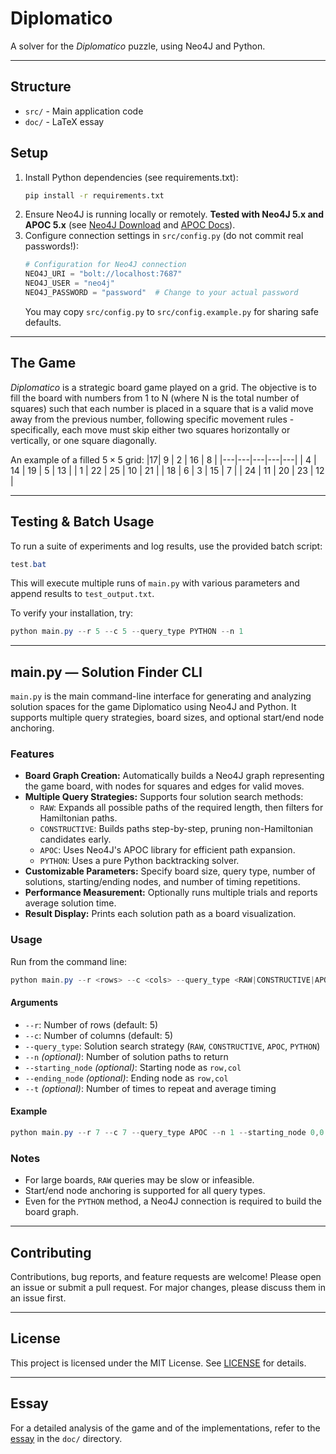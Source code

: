 
# Diplomatico

A solver for the *Diplomatico* puzzle, using Neo4J and Python.

---

## Structure
- `src/` - Main application code
- `doc/` - LaTeX essay


## Setup
1. Install Python dependencies (see requirements.txt):
   ```bash
   pip install -r requirements.txt
   ```
2. Ensure Neo4J is running locally or remotely. **Tested with Neo4J 5.x and APOC 5.x** (see [Neo4J Download](https://neo4j.com/download/) and [APOC Docs](https://neo4j.com/labs/apoc/)).
3. Configure connection settings in `src/config.py` (do not commit real passwords!):
   ```python
   # Configuration for Neo4J connection
   NEO4J_URI = "bolt://localhost:7687"
   NEO4J_USER = "neo4j"
   NEO4J_PASSWORD = "password"  # Change to your actual password
   ```
   You may copy `src/config.py` to `src/config.example.py` for sharing safe defaults.

---

## The Game

*Diplomatico* is a strategic board game played on a grid. The objective is to fill the board with numbers from 1 to N (where N is the total number of squares) such that each number is placed in a square that is a valid move away from the previous number, following specific movement rules - specifically, each move must skip either two squares horizontally or vertically, or one square diagonally.

An example of a filled $5 \times 5$ grid:
|17| 9 | 2 | 16 | 8 |
|---|---|---|---|---|
| 4 | 14 | 19 | 5 | 13 |
| 1 | 22 | 25 | 10 | 21 |
| 18 | 6 | 3 | 15 | 7 |
| 24 | 11 | 20 | 23 | 12 |

---

## Testing & Batch Usage

To run a suite of experiments and log results, use the provided batch script:

```powershell
test.bat
```

This will execute multiple runs of `main.py` with various parameters and append results to `test_output.txt`.

To verify your installation, try:

```powershell
python main.py --r 5 --c 5 --query_type PYTHON --n 1
```

---

## main.py — Solution Finder CLI

`main.py` is the main command-line interface for generating and analyzing solution spaces for the game Diplomatico using Neo4J and Python. It supports multiple query strategies, board sizes, and optional start/end node anchoring.

### Features

- **Board Graph Creation:** Automatically builds a Neo4J graph representing the game board, with nodes for squares and edges for valid moves.
- **Multiple Query Strategies:** Supports four solution search methods:
   - `RAW`: Expands all possible paths of the required length, then filters for Hamiltonian paths.
   - `CONSTRUCTIVE`: Builds paths step-by-step, pruning non-Hamiltonian candidates early.
   - `APOC`: Uses Neo4J's APOC library for efficient path expansion.
   - `PYTHON`: Uses a pure Python backtracking solver.
- **Customizable Parameters:** Specify board size, query type, number of solutions, starting/ending nodes, and number of timing repetitions.
- **Performance Measurement:** Optionally runs multiple trials and reports average solution time.
- **Result Display:** Prints each solution path as a board visualization.

### Usage

Run from the command line:

```powershell
python main.py --r <rows> --c <cols> --query_type <RAW|CONSTRUCTIVE|APOC|PYTHON> [--n <num_paths>] [--starting_node <row,col>] [--ending_node <row,col>] [--t <trials>]
```

#### Arguments

- `--r`: Number of rows (default: 5)
- `--c`: Number of columns (default: 5)
- `--query_type`: Solution search strategy (`RAW`, `CONSTRUCTIVE`, `APOC`, `PYTHON`)
- `--n` *(optional)*: Number of solution paths to return
- `--starting_node` *(optional)*: Starting node as `row,col`
- `--ending_node` *(optional)*: Ending node as `row,col`
- `--t` *(optional)*: Number of times to repeat and average timing

#### Example

```powershell
python main.py --r 7 --c 7 --query_type APOC --n 1 --starting_node 0,0 --ending_node 6,6 --t 5
```


### Notes

- For large boards, `RAW` queries may be slow or infeasible.
- Start/end node anchoring is supported for all query types.
- Even for the `PYTHON` method, a Neo4J connection is required to build the board graph.

---

## Contributing

Contributions, bug reports, and feature requests are welcome! Please open an issue or submit a pull request. For major changes, please discuss them in an issue first.

---

## License

This project is licensed under the MIT License. See [LICENSE](./LICENSE) for details.

---


## Essay

For a detailed analysis of the game and of the implementations, refer to the [essay](./doc/essay.pdf) in the `doc/` directory.